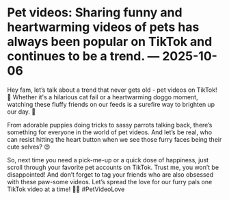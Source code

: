 # Pet videos: Sharing funny and heartwarming videos of pets has always been popular on TikTok and continues to be a trend. — 2025-10-06

Hey fam, let’s talk about a trend that never gets old - pet videos on TikTok! 🐾 Whether it's a hilarious cat fail or a heartwarming doggo moment, watching these fluffy friends on our feeds is a surefire way to brighten up our day. 🌟

From adorable puppies doing tricks to sassy parrots talking back, there’s something for everyone in the world of pet videos. And let’s be real, who can resist hitting the heart button when we see those furry faces being their cute selves? 😍

So, next time you need a pick-me-up or a quick dose of happiness, just scroll through your favorite pet accounts on TikTok. Trust me, you won’t be disappointed! And don’t forget to tag your friends who are also obsessed with these paw-some videos. Let’s spread the love for our furry pals one TikTok video at a time! 🐶💕 #PetVideoLove